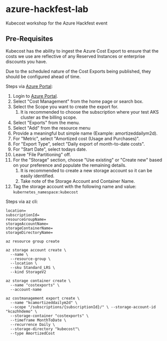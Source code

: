 # azure-hackfest-lab
Kubecost workshop for the Azure Hackfest event 

## Pre-Requisites

Kubecost has the ability to ingest the Azure Cost Export to ensure that the costs we use are reflective of any Reserved Instances or enterprise discounts you have.

Due to the scheduled nature of the Cost Exports being published, they should be configured ahead of time.

Steps via [Azure Portal](https://portal.azure.com):

1. Login to [Azure Portal](https://portal.azure.com).
1. Select "Cost Management" from the home page or search box.
1. Select the Scope you want to create the export for.
    1. It is recommended to choose the subscription where your test AKS cluster as the billing scope.
1. Select "Exports" from the menu.
1. Select "Add" from the resource menu
1. Provide a meaningful but simple name (Example: amortizeddailym2d).
1. For "Metric", select "Amortized cost (Usage and Purchases)".
1. For "Export Type", select "Daily export of month-to-date costs".
1. For "Start Date", select todays date.
1. Leave "File Partitioning" off.
1. For the "Storage" section, choose "Use existing" or "Create new" based on your preference and populate the remaining details.
    1. It is recommended to create a new storage account so it can be easily identified.
    1. Take note of the Storage Account and Container Name.
1. Tag the storage account with the following name and value: `kubernetes_namespace:kubecost`

Steps via az cli:

```shell
location=
subscriptionId=
resourceGroupName=
storageAccountName=
storageContainerName=
storageDirectoryName=

az resource group create

az storage account create \
  --name \
  --resource-group \
  --location \
  --sku Standard_LRS \
  --kind StorageV2

az storage container create \
  --name "costexports" \
  --account-name 

az costmanagement export create \
  --name "kcamortizeddailym2d" \
  --scope "/subscriptions/{subscriptionId}/" \ --storage-account-id "kcazhhdemo" \
  --storage-container "costexports" \
  --timeframe MonthToDate \
  --recurrence Daily \
  --storage-directory "kubecost"\
  --type AmortizedCost

```

